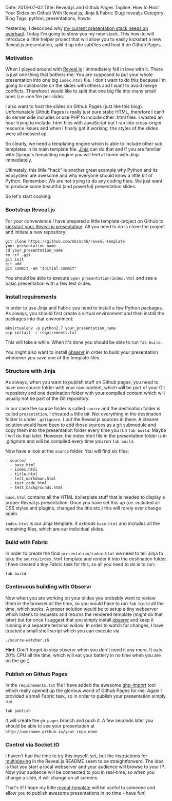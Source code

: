 Date: 2013-07-02
Title: Reveal.js and Github Pages
Tagline: How to Host Your Slides on Github With Reveal.js, Jinja & Fabric
Slug: revealjs
Category: Blog
Tags: python, presentations, howto

Yesterday, I described why [my current presentation stack needs an overhaul](http://martinbrochhaus.com/presentations.html).
Today I'm going to show you my new stack. This how-to will introduce a little
helper project that will allow you to easily kickstart a new Reveal.js
presentation, split it up into subfiles and host it on Github Pages.


### Motivation

When I played around with [Reveal.js](http://lab.hakim.se/reveal-js) I
immediately fell in love with it.  There is just one thing that bothers me: You
are supposed to put your whole presentation into one big `index.html` file. I
don't want to do this because I'm going to collaborate on the slides with
others and I want to avoid merge conflicts. Therefore I would like to split
that one big file into many small ones (i.e. one file per slide).

I also want to host the slides on Github Pages (just like this blog).
Unfortunately Github Pages is really just pure static HTML, therefore I can't
do server side includes or use PHP to include other .html files. I wasted an
hour trying to include .html files with JavaScript but I ran into cross-origin
resource issues and when I finally got it working, the styles of the slides
were all messed up.

So clearly, we need a templating engine which is able to include other sub
templates in its main template file. [Jinja](http://jinja.pocoo.org/) can do
that and if you are familiar with Django's templating engine you will feel at
home with Jinja immediately.

Ultimately, this little "hack" is another great example why Python and its
ecosystem are awesome and why everyone should know a little bit of Python.
Remember: We are not trying to do any coding here. We just want to produce
some beautiful (and powerful) presentation slides.

So let's start cooking:


### Bootstrap Reveal.js

For your convenience I have prepared a little template-project on Github to
[kickstart your Reveal.js presentation](https://github.com/mbrochh/reveal-template).
All you need to do is clone the project and initiate a new repository:

    git clone https://github.com/mbrochh/reveal-template your_presentation_name
    cd your_presentation_name
    rm -rf .git
    git init
    git add .
    git commit -am "Initial commit"

You should be able to execute `open presentation/index.html` and see a basic
presentation with a few test slides.


### Install requirements

In order to use Jinja and Fabric you need to install a few Python packages.
As always, you should first create a virtual environment and then install the
packages into that environment:

    mkvirtualenv -p python2.7 your_presentation_name
    pip install -r requirements.txt

This will take a while. When it's done you should be able to run `fab build`.

You might also want to install [observr](https://github.com/kevinburke/observr)
in order to build your presentation whenever you save one of the template
files.


### Structure with Jinja

As always, when you want to publish stuff on Github pages, you need to have
one source folder with your raw content, which will be part of your Git
repository and one destination folder with your compiled content which will
usually not be part of the Git repository.

In our case the source folder is called `source` and the destination folder
is called `presentation`. I cheated a little bit. Not everything in the
destination folder is under `.gitignore`. I put the Reveal.js sources in there.
A cleaner solution would have been to add those sources as a git submodule
and copy them into the presentation folder every time you run `fab build`.
Maybe I will do that later. However, the index.html file in the
presentation folder is in .gitignore and will be compiled every time you run
`fab build`.

Now have a look at the `source` folder. You will find six files:

    - source/
      - base.html
      - index.html
      - title.html
      - test_markdown.html
      - test_code.html
      - test_backgrounds.html

`base.html` contains all the HTML boilerplate stuff that is needed to display a
proper Reveal.js presentation. Once you have set this up (i.e. included all CSS
styles and plugins, changed the title etc.) this will rarely ever change again.

`index.html` is our Jinja template. It *extends* `base.html` and *includes*
all the remaining files, which are our individual slides.


### Build with Fabric

In order to create the final `presentation/index.html` we need to tell Jinja to 
take the `source/index.html` template and render it into the destination
folder. I have created a tiny Fabric task for this, so all you need to do is
to run:

    fab build


### Continuous building with Observr

Now when you are working on your slides you probably want to review them in
the browser all the time, so you would have to run `fab build` all the time,
which sucks. A proper solution would be to setup a tiny webserver which listens
to requests and returns the rendered template (might do that later) but for
once I suggest that you simply install [observr](https://github.com/kevinburke/observr) and keep it running in a
separate terminal widow. In order to watch for changes, I have created a small
shell script which you can execute via

    ./source-watcher.sh

**Hint**: Don't forget to stop observr when you don't need it any more. It eats
20% CPU all the time, which will eat your battery in no time when you are on
the go ;)


### Publish on Github Pages

In the `requirements.txt` file I have added the awesome [ghp-import](https://github.com/davisp/ghp-import)
tool which really opened up the glorious world of Github Pages for me. Again I
provided a small Fabric task, so in order to publish your presentation simply
run

    fab publish

It will create the `gh-pages` branch and push it. A few seconds later you
should be able to see your presentation at
`http://username.github.io/your_repo_name`.


### Control via Socket.IO

I haven't had the time to try this myself, yet, but the instructions for
[multiplexing](https://github.com/hakimel/reveal.js#multiplexing) in the
Reveal.js README seem to be straightforward. The idea is that you start a local
webserver and your audience will browse to your IP. Now your audience will be
connected to you in real-time, so when you change a slide, it will change on all
screens.

That's it! I hope my little [reveal-template](https://github.com/mbrochh/reveal-template)
will be useful to someone and allow you to publish awesome presentations in no
time - have fun!
